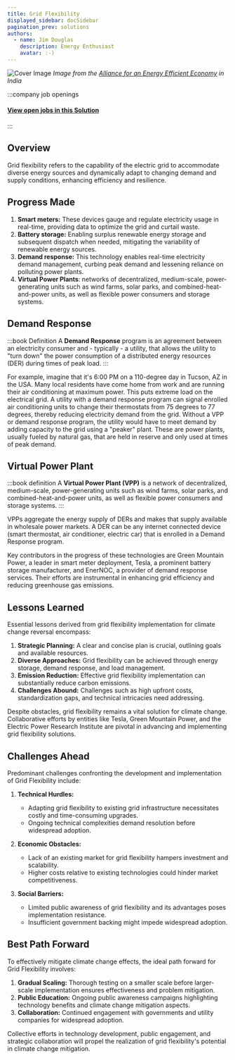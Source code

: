 ```yaml
---
title: Grid Flexibility
displayed_sidebar: docSidebar
pagination_prev: solutions
authors:
  - name: Jim Douglas
    description: Energy Enthusiast
    avatar: :-)
---
```

![Cover Image](../static/img/grid-flexibility.jpg)
*Image from the [Alliance for an Energy Efficient Economy](https://aeee.in/why-indian-grid-operators-need-to-acknowledge-demand-flexibility-for-optimal-grid-operation/) in India*

<!-- :::company
Check out [Voltus](https://voltus.co) - a demand response software tool
::: -->


:::company job openings
  #### [View open jobs in this Solution](https://climatebase.org/jobs?l=&q=&drawdown_solutions=Grid+Flexibility)
:::

## Overview

Grid flexibility refers to the capability of the electric grid to accommodate diverse energy sources and dynamically adapt to changing demand and supply conditions, enhancing efficiency and resilience.

## Progress Made

1. **Smart meters:** These devices gauge and regulate electricity usage in real-time, providing data to optimize the grid and curtail waste.
2. **Battery storage:** Enabling surplus renewable energy storage and subsequent dispatch when needed, mitigating the variability of renewable energy sources.
3. **Demand response:** This technology enables real-time electricity demand management, curbing peak demand and lessening reliance on polluting power plants.
4. **Virtual Power Plants**: networks of decentralized, medium-scale, power-generating units such as wind farms, solar parks, and combined-heat-and-power units, as well as flexible power consumers and storage systems.

## Demand Response

:::book Definition
A **Demand Response** program is an agreement between an electricity consumer and - typically - a utility, that allows the utility to "turn down" the power consumption of a distributed energy resources (DER) during times of peak load.
:::

For example, imagine that it's 6:00 PM on a 110-degree day in Tucson, AZ in the USA. Many local residents have come home from work and are running their air conditioning at maximum power. This puts extreme load on the electrical grid. A utility with a demand response program can signal enrolled air conditioning units to change their thermostats from 75 degrees to 77 degrees, thereby reducing electricity demand from the grid. Without a VPP or demand response program, the utility would have to meet demand by adding capacity to the grid using a "peaker" plant. These are power plants, usually fueled by natural gas, that are held in reserve and only used at times of peak demand.

## Virtual Power Plant

:::book definition
A **Virtual Power Plant (VPP)** is a network of decentralized, medium-scale, power-generating units such as wind farms, solar parks, and combined-heat-and-power units, as well as flexible power consumers and storage systems. 
:::

VPPs aggregate the energy supply of DERs and makes that supply available in wholesale power markets. A DER can be any internet connected device (smart thermostat, air conditioner, electric car) that is enrolled in a Demand Response program.

Key contributors in the progress of these technologies are Green Mountain Power, a leader in smart meter deployment, Tesla, a prominent battery storage manufacturer, and EnerNOC, a provider of demand response services. Their efforts are instrumental in enhancing grid efficiency and reducing greenhouse gas emissions.

## Lessons Learned

Essential lessons derived from grid flexibility implementation for climate change reversal encompass:

1. **Strategic Planning:** A clear and concise plan is crucial, outlining goals and available resources.
2. **Diverse Approaches:** Grid flexibility can be achieved through energy storage, demand response, and load management.
3. **Emission Reduction:** Effective grid flexibility implementation can substantially reduce carbon emissions.
4. **Challenges Abound:** Challenges such as high upfront costs, standardization gaps, and technical intricacies need addressing.

Despite obstacles, grid flexibility remains a vital solution for climate change. Collaborative efforts by entities like Tesla, Green Mountain Power, and the Electric Power Research Institute are pivotal in advancing and implementing grid flexibility solutions.

## Challenges Ahead

Predominant challenges confronting the development and implementation of Grid Flexibility include:

1. **Technical Hurdles:**

   * Adapting grid flexibility to existing grid infrastructure necessitates costly and time-consuming upgrades.
   * Ongoing technical complexities demand resolution before widespread adoption.
2. **Economic Obstacles:**

   * Lack of an existing market for grid flexibility hampers investment and scalability.
   * Higher costs relative to existing technologies could hinder market competitiveness.
3. **Social Barriers:**

   * Limited public awareness of grid flexibility and its advantages poses implementation resistance.
   * Insufficient government backing might impede widespread adoption.

## Best Path Forward

To effectively mitigate climate change effects, the ideal path forward for Grid Flexibility involves:

1. **Gradual Scaling:** Thorough testing on a smaller scale before larger-scale implementation ensures effectiveness and problem mitigation.
2. **Public Education:** Ongoing public awareness campaigns highlighting technology benefits and climate change mitigation aspects.
3. **Collaboration:** Continued engagement with governments and utility companies for widespread adoption.

Collective efforts in technology development, public engagement, and strategic collaboration will propel the realization of grid flexibility's potential in climate change mitigation.
